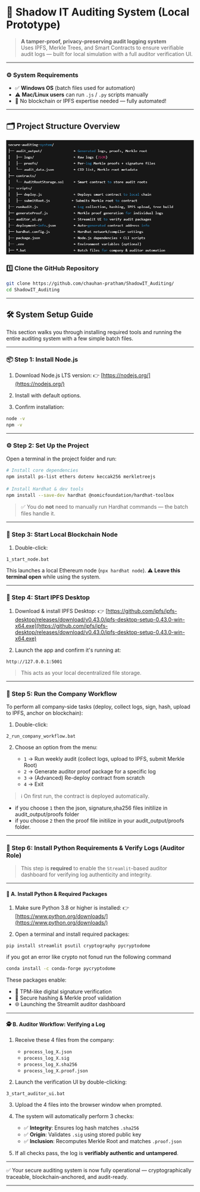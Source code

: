 # 🔐 Shadow IT Auditing System (Local Prototype)

> **A tamper-proof, privacy-preserving audit logging system**  
> Uses IPFS, Merkle Trees, and Smart Contracts to ensure verifiable audit logs — built for local simulation with a full auditor verification UI.

---

### ⚙️ System Requirements

- ✅ **Windows OS** (batch files used for automation)  
- ⚠️ **Mac/Linux users** can run `.js` / `.py` scripts manually  
- 🧠 No blockchain or IPFS expertise needed — fully automated!

---

## 🗂️ Project Structure Overview


![alt text](image.png)

### 1️⃣ Clone the GitHub Repository

```bash
git clone https://github.com/chauhan-pratham/ShadowIT_Auditing/
cd ShadowIT_Auditing
````

---

## 🛠️ System Setup Guide

This section walks you through installing required tools and running the entire auditing system with a few simple batch files.

---

### 📦 Step 1: Install Node.js

1. Download Node.js LTS version:
   👉 [https://nodejs.org/](https://nodejs.org/)

2. Install with default options.

3. Confirm installation:

```bash
node -v
npm -v
```

---

### ⚙️ Step 2: Set Up the Project

Open a terminal in the project folder and run:

```bash
# Install core dependencies
npm install ps-list ethers dotenv keccak256 merkletreejs

# Install Hardhat & dev tools
npm install --save-dev hardhat @nomicfoundation/hardhat-toolbox
```

> ✅ You do **not** need to manually run Hardhat commands — the batch files handle it.

---

### 🔧 Step 3: Start Local Blockchain Node

1. Double-click:

```
1_start_node.bat
```

This launches a local Ethereum node (`npx hardhat node`).
⚠️ **Leave this terminal open** while using the system.

---

### 💾 Step 4: Start IPFS Desktop

1. Download & install IPFS Desktop:
   👉 [https://github.com/ipfs/ipfs-desktop/releases/download/v0.43.0/ipfs-desktop-setup-0.43.0-win-x64.exe](https://github.com/ipfs/ipfs-desktop/releases/download/v0.43.0/ipfs-desktop-setup-0.43.0-win-x64.exe)

2. Launch the app and confirm it's running at:

```
http://127.0.0.1:5001
```

> This acts as your local decentralized file storage.

---

### 🏢 Step 5: Run the Company Workflow

To perform all company-side tasks (deploy, collect logs, sign, hash, upload to IPFS, anchor on blockchain):

1. Double-click:

```
2_run_company_workflow.bat
```

2. Choose an option from the menu:

   * `1` → Run weekly audit (collect logs, upload to IPFS, submit Merkle Root)
   * `2` → Generate auditor proof package for a specific log
   * `3` → (Advanced) Re-deploy contract from scratch
   * `4` → Exit

> ℹ️ On first run, the contract is deployed automatically.
- if you choose `1` then the json, signature,sha256 files initilize in audit_output/proofs folder
- if you choose `2` then the proof file initilize in your audit_output/proofs folder.

---

### 🧪 Step 6: Install Python Requirements & Verify Logs (Auditor Role)

> This step is **required** to enable the `Streamlit`-based auditor dashboard for verifying log authenticity and integrity.

---

#### 🧰 A. Install Python & Required Packages

1. Make sure Python 3.8 or higher is installed:
   👉 [https://www.python.org/downloads/](https://www.python.org/downloads/)

2. Open a terminal and install required packages:

```bash
pip install streamlit psutil cryptography pycryptodome
```

if you got an error like crypto not fonud run the following command
```bash
conda install -c conda-forge pycryptodome
```

These packages enable:

* 🧠 TPM-like digital signature verification
* 🔐 Secure hashing & Merkle proof validation
* 🌐 Launching the Streamlit auditor dashboard

---

#### 🕵️ B. Auditor Workflow: Verifying a Log

1. Receive these 4 files from the company:

   * `process_log_X.json`
   * `process_log_X.sig`
   * `process_log_X.sha256`
   * `process_log_X.proof.json`

2. Launch the verification UI by double-clicking:

```
3_start_auditor_ui.bat
```

3. Upload the 4 files into the browser window when prompted.

4. The system will automatically perform 3 checks:

   * ✅ **Integrity**: Ensures log hash matches `.sha256`
   * ✅ **Origin**: Validates `.sig` using stored public key
   * ✅ **Inclusion**: Recomputes Merkle Root and matches `.proof.json`

5. If all checks pass, the log is **verifiably authentic and untampered**.

---

✅ Your secure auditing system is now fully operational — cryptographically traceable, blockchain-anchored, and audit-ready.

---


